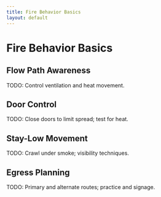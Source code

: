 ```yaml
---
title: Fire Behavior Basics
layout: default
---
```


# Fire Behavior Basics

## Flow Path Awareness
TODO: Control ventilation and heat movement.

## Door Control
TODO: Close doors to limit spread; test for heat.

## Stay-Low Movement
TODO: Crawl under smoke; visibility techniques.

## Egress Planning
TODO: Primary and alternate routes; practice and signage.
